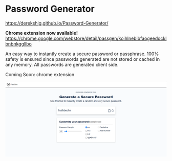 # Password Generator

https://derekshig.github.io/Password-Generator/

**Chrome extension now available!** https://chrome.google.com/webstore/detail/passgen/koihlnebibfaogeedocklbnbnkggllbo
 
An easy way to instantly create a secure password or passphrase. 100% safety is ensured since passwords generated are not stored or cached in any memory. All passwords are generated client side.

Coming Soon: chrome extension


![github-medium](https://raw.githubusercontent.com/DerekShig/Password-Generator/master/img/pass.png)
